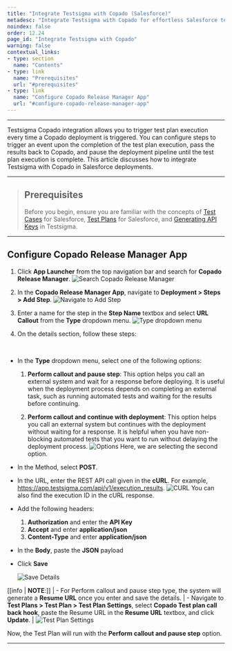 ```yaml
---
title: "Integrate Testsigma with Copado (Salesforce)"
metadesc: "Integrate Testsigma with Copado for effortless Salesforce test automation | Improve your testing efficiency accelerate Salesforce automation by integrating Testsigma with Copado"
noindex: false
order: 12.24
page_id: "Integrate Testsigma with Copado"
warning: false
contextual_links:
- type: section
  name: "Contents"
- type: link
  name: "Prerequisites"
  url: "#prerequisites"
- type: link
  name: "Configure Copado Release Manager App"
  url: "#configure-copado-release-manager-app"
---
```


---

Testsigma Copado integration allows you to trigger test plan execution every time a Copado deployment is triggered. You can configure steps to trigger an event upon the completion of the test plan execution, pass the results back to Copado, and pause the deployment pipeline until the test plan execution is complete. This article discusses how to integrate Testsigma with Copado in Salesforce deployments. 

---

> ## **Prerequisites**
> 
> Before you begin, ensure you are familiar with the concepts of [Test Cases](https://testsigma.com/docs/test-cases/manage/add-edit-delete/) for Salesforce, [Test Plans](https://testsigma.com/docs/test-management/test-plans/overview/) for Salesforce, and [Generating API Keys](https://testsigma.com/docs/configuration/api-keys/#steps-to-generate-api-key) in Testsigma.

---

## **Configure Copado Release Manager App**

1. Click **App Launcher** from the top navigation bar and search for **Copado Release Manager**. 
![Search Copado Release Manager](https://s3.amazonaws.com/static-docs.testsigma.com/new_images/projects/applications/CopadoSearch.png)

2. In the **Copado Release Manager App**, navigate to **Deployment > Steps > Add Step**.
![Navigate to Add Step](https://s3.amazonaws.com/static-docs.testsigma.com/new_images/projects/applications/Copado_Add_Steps.png)

3. Enter a name for the step in the **Step Name** textbox and select **URL Callout** from the **Type** dropdown menu.
![Type dropdown menu](https://s3.amazonaws.com/static-docs.testsigma.com/new_images/projects/applications/Details_Type_Dropdown.png)

2. On the details section, follow these steps:

<br>

* In the **Type** dropdown menu, select one of the following options:
    1. **Perform callout and pause step**: This option helps you call an external system and wait for a response before deploying. It is useful when the deployment process depends on completing an external task, such as running automated tests and waiting for the results before continuing.
    
    2. **Perform callout and continue with deployment**: This option helps you call an external system but continues with the deployment without waiting for a response. It is helpful when you have non-blocking automated tests that you want to run without delaying the deployment process.
    ![Options](https://s3.amazonaws.com/static-docs.testsigma.com/new_images/projects/applications/Options_Type.png)
    Here, we are selecting the second option. 
* In the Method, select **POST**.
* In the URL, enter the REST API call given in the **cURL**. For example, https://app.testsigma.com/api/v1/execution_results.
  ![CURL](https://s3.amazonaws.com/static-docs.testsigma.com/new_images/projects/applications/Curl_Copado.png)
  You can also find the execution ID in the cURL response.
* Add the following headers:
    1. **Authorization** and enter the **API Key**
    2. **Accept** and enter **application/json**
    3. **Content-Type** and enter **application/json**
* In the **Body**, paste the **JSON** payload
* Click **Save**

   ![Save Details](https://s3.amazonaws.com/static-docs.testsigma.com/new_images/projects/applications/Save_Details_Copado_API.png)


[[info | **NOTE**:]]
| - For Perform callout and pause step type, the system will generate a **Resume URL** once you enter and save the details. 
| - Navigate to **Test Plans > Test Plan > Test Plan Settings**, select **Copado Test plan call back hook**, paste the Resume URL in the **Resume URL** textbox, and click **Update**. 
| ![Test Plan Settings](https://s3.amazonaws.com/static-docs.testsigma.com/new_images/projects/applications/TestPlan_Details_Copado.png)

Now, the Test Plan will run with the **Perform callout and pause step** option.

---